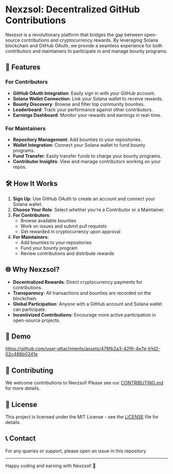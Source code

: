 # Nexzsol: Decentralized GitHub Contributions

Nexzsol is a revolutionary platform that bridges the gap between open-source contributions and cryptocurrency rewards. By leveraging Solana blockchain and GitHub OAuth, we provide a seamless experience for both contributors and maintainers to participate in and manage bounty programs.

## 🚀 Features

### For Contributors
- **GitHub OAuth Integration**: Easily sign in with your GitHub account.
- **Solana Wallet Connection**: Link your Solana wallet to receive rewards.
- **Bounty Discovery**: Browse and filter top community bounties.
- **Leaderboard**: Track your performance against other contributors.
- **Earnings Dashboard**: Monitor your rewards and earnings in real-time.

### For Maintainers
- **Repository Management**: Add bounties to your repositories.
- **Wallet Integration**: Connect your Solana wallet to fund bounty programs.
- **Fund Transfer**: Easily transfer funds to charge your bounty programs.
- **Contributor Insights**: View and manage contributors working on your repos.

## 🛠 How It Works

1. **Sign Up**: Use GitHub OAuth to create an account and connect your Solana wallet.
2. **Choose Your Role**: Select whether you're a Contributor or a Maintainer.
3. **For Contributors**:
   - Browse available bounties
   - Work on issues and submit pull requests
   - Get rewarded in cryptocurrency upon approval
4. **For Maintainers**:
   - Add bounties to your repositories
   - Fund your bounty program
   - Review contributions and distribute rewards

## 🌐 Why Nexzsol?

- **Decentralized Rewards**: Direct cryptocurrency payments for contributions.
- **Transparency**: All transactions and bounties are recorded on the blockchain.
- **Global Participation**: Anyone with a GitHub account and Solana wallet can participate.
- **Incentivized Contributions**: Encourage more active participation in open-source projects.

## 🚦 Demo



https://github.com/user-attachments/assets/478fb2a3-42f6-4e7e-b1d2-02c488b0241e



## 🤝 Contributing

We welcome contributions to Nexzsol! Please see our [CONTRIBUTING.md](CONTRIBUTING.md) for more details.

## 📄 License

This project is licensed under the MIT License - see the [LICENSE](LICENSE) file for details.

## 📞 Contact

For any queries or support, please open an issue in this repository 

---

Happy coding and earning with Nexzsol! 🎉
